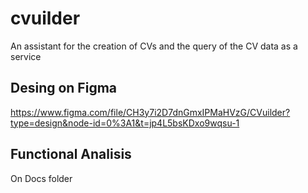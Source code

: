 # cvuilder
An assistant for the creation of CVs and the query of the CV data as a service 

## Desing on Figma
https://www.figma.com/file/CH3y7i2D7dnGmxIPMaHVzG/CVuilder?type=design&node-id=0%3A1&t=jp4L5bsKDxo9wqsu-1

## Functional Analisis
On Docs folder

